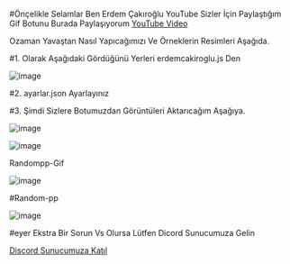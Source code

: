 #Önçelikle Selamlar Ben Erdem Çakıroğlu YouTube Sizler İçin Paylaştığım Gif Botunu Burada Paylaşıyorum
[YouTube Video](https://www.youtube.com/watch?v=fH4i9BoY04k)

Ozaman Yavaştan Nasıl Yapıcağımızı Ve Örneklerin Resimleri Aşağıda.

#1. Olarak Aşağıdaki Gördüğünü Yerleri erdemcakiroglu.js Den 

![image](https://i.hizliresim.com/p2p3jf0.png)

#2. ayarlar.json Ayarlayınız

#3. Şimdi Sizlere Botumuzdan Görüntüleri Aktarıcağım Aşağıya.

![image](https://i.hizliresim.com/6khdzrb.png)

![image](https://i.hizliresim.com/j0w9xvc.png)

Randompp-Gif

![image](https://i.hizliresim.com/batk4p5.png)

#Random-pp

![image](https://i.hizliresim.com/65kg353.png)

#eyer Ekstra Bir Sorun Vs Olursa Lütfen Dicord Sunucumuza Gelin

[Discord Sunucumuza Katıl](https://discord.gg/JbgGQPsypT)
